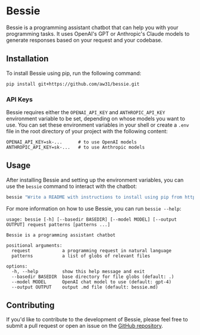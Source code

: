 # Bessie

Bessie is a programming assistant chatbot that can help you with your programming tasks. It uses OpenAI's GPT or Anthropic's Claude models to generate responses based on your request and your codebase.

## Installation

To install Bessie using pip, run the following command:

```bash
pip install git+https://github.com/aw31/bessie.git
```

### API Keys

Bessie requires either the `OPENAI_API_KEY` and `ANTHROPIC_API_KEY` environment variable to be set, depending on whose models you want to use. You can set these environment variables in your shell or create a `.env` file in the root directory of your project with the following content:
```
OPENAI_API_KEY=sk-...      # to use OpenAI models
ANTHROPIC_API_KEY=sk-...   # to use Anthropic models
```

## Usage

After installing Bessie and setting up the environment variables, you can use the `bessie` command to interact with the chatbot:
```bash
bessie "Write a README with instructions to install using pip from https://github.com/aw31/bessie and set up environment variables" bessie/*
```

For more information on how to use Bessie, you can run `bessie --help`:
```
usage: bessie [-h] [--basedir BASEDIR] [--model MODEL] [--output OUTPUT] request patterns [patterns ...]

Bessie is a programming assistant chatbot

positional arguments:
  request            a programming request in natural language
  patterns           a list of globs of relevant files

options:
  -h, --help         show this help message and exit
  --basedir BASEDIR  base directory for file globs (default: .)
  --model MODEL      OpenAI chat model to use (default: gpt-4)
  --output OUTPUT    output .md file (default: bessie.md)
```
  
## Contributing

If you'd like to contribute to the development of Bessie, please feel free to submit a pull request or open an issue on the [GitHub repository](https://github.com/aw31/bessie).
